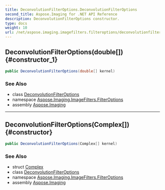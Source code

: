 ```yaml
---
title: DeconvolutionFilterOptions.DeconvolutionFilterOptions
second_title: Aspose.Imaging for .NET API Reference
description: DeconvolutionFilterOptions constructor. 
type: docs
weight: 10
url: /net/aspose.imaging.imagefilters.filteroptions/deconvolutionfilteroptions/deconvolutionfilteroptions/
---
```

## DeconvolutionFilterOptions(double[]) {#constructor_1}

```csharp
public DeconvolutionFilterOptions(double[] kernel)
```

### See Also

* class [DeconvolutionFilterOptions](../)
* namespace [Aspose.Imaging.ImageFilters.FilterOptions](../../deconvolutionfilteroptions/)
* assembly [Aspose.Imaging](../../../)

---

## DeconvolutionFilterOptions(Complex[]) {#constructor}

```csharp
public DeconvolutionFilterOptions(Complex[] kernel)
```

### See Also

* struct [Complex](../../../aspose.imaging.imagefilters.complexutils/complex/)
* class [DeconvolutionFilterOptions](../)
* namespace [Aspose.Imaging.ImageFilters.FilterOptions](../../deconvolutionfilteroptions/)
* assembly [Aspose.Imaging](../../../)



